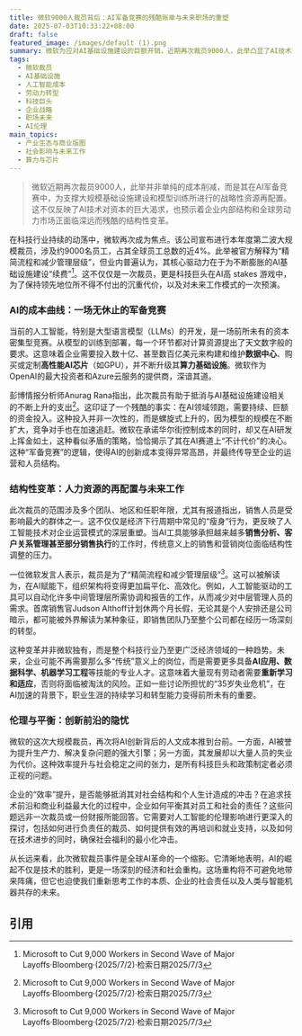 ```yaml
---
title: 微软9000人裁员背后：AI军备竞赛的残酷账单与未来职场的重塑
date: 2025-07-03T10:33:22+08:00
draft: false
featured_image: /images/default (1).png
summary: 微软为应对AI基础设施建设的巨额开销，近期再次裁员9000人，此举凸显了AI技术对资本的巨大需求，并预示着科技公司正经历一场深刻的结构性调整，以适应由AI驱动的更精简、更高效的运营模式。这波裁员不仅是成本控制，更是科技巨头为保持AI领先地位而进行的战略性人力资源再配置，对未来职场和劳动力市场将产生深远影响。
tags: 
  - 微软裁员
  - AI基础设施
  - 人工智能成本
  - 劳动力转型
  - 科技巨头
  - 企业战略
  - 职场未来
  - AI伦理
main_topics: 
  - 产业生态与商业版图
  - 社会影响与未来工作
  - 算力与芯片
---
```


> 微软近期再次裁员9000人，此举并非单纯的成本削减，而是其在AI军备竞赛中，为支撑大规模基础设施建设和模型训练所进行的战略性资源再配置。这不仅反映了AI技术对资本的巨大渴求，也预示着企业内部结构和全球劳动力市场正面临深远而残酷的结构性变革。

在科技行业持续的动荡中，微软再次成为焦点。该公司宣布进行本年度第二波大规模裁员，涉及约9000名员工，占其全球员工总数的近4%。此举被官方解释为“精简流程和减少管理层级”，但业内普遍认为，其核心驱动力在于为不断膨胀的AI基础设施建设“续费”[^1]。这不仅仅是一次裁员，更是科技巨头在AI高 stakes 游戏中，为了保持领先地位所不得不付出的沉重代价，以及对未来工作模式的一次预演。

### AI的成本曲线：一场无休止的军备竞赛

当前的人工智能，特别是大型语言模型（LLMs）的开发，是一场前所未有的资本密集型竞赛。从模型的训练到部署，每一个环节都对计算资源提出了天文数字般的要求。这意味着企业需要投入数十亿、甚至数百亿美元来构建和维护**数据中心**、购买或定制**高性能AI芯片**（如GPU），并不断升级其**算力基础设施**。微软作为OpenAI的最大投资者和Azure云服务的提供商，深谙其道。

彭博情报分析师Anurag Rana指出，此次裁员有助于抵消与AI基础设施建设相关的不断上升的支出[^1]。这印证了一个残酷的事实：在AI领域领跑，需要持续、巨额的资金投入。这种投入并非一次性的，而是螺旋式上升的，因为模型的规模在不断扩大，竞争对手也在加速追赶。微软在承诺华尔街控制成本的同时，却又在AI研发上挥金如土，这种看似矛盾的策略，恰恰揭示了其在AI赛道上“不计代价”的决心。这种“军备竞赛”的逻辑，使得AI的创新成本变得异常高昂，并最终传导至企业的运营和人员结构。

### 结构性变革：人力资源的再配置与未来工作

此次裁员的范围涉及多个团队、地区和任职年限，尤其有报道指出，销售人员是受影响最大的群体之一。这不仅仅是经济下行周期中常见的“瘦身”行为，更反映了人工智能技术对企业运营模式的深层重塑。当AI工具能够承担越来越多**销售分析、客户关系管理甚至部分销售执行**的工作时，传统意义上的销售和营销岗位面临结构性调整的压力。

一位微软发言人表示，裁员是为了“精简流程和减少管理层级”[^1]。这可以被解读为，在AI赋能下，组织架构将变得更加扁平化、高效化。例如，人工智能驱动的工具可以自动化许多中间管理层所需协调和报告的工作，从而减少对中层管理人员的需求。首席销售官Judson Althoff计划休两个月长假，无论其是个人安排还是公司暗示，都可能被外界解读为某种象征，即销售团队乃至整个公司都在经历一场深刻的转型。

这种变革并非微软独有，而是整个科技行业乃至更广泛经济领域的一种趋势。未来，企业可能不再需要那么多“传统”意义上的岗位，而是需要更多具备**AI应用、数据科学、机器学习工程**等技能的专业人才。这意味着大量现有劳动者需要**重新学习和适应**，否则将面临被淘汰的风险。正如一些讨论所担忧的“35岁失业危机”，在AI加速的背景下，职业生涯的持续学习和转型能力变得前所未有的重要。

### 伦理与平衡：创新前沿的隐忧

微软的这次大规模裁员，再次将AI创新背后的人文成本推到台前。一方面，AI被誉为提升生产力、解决复杂问题的强大引擎；另一方面，其发展却以大量人员的失业为代价。这种效率提升与社会稳定之间的张力，是所有科技巨头和政策制定者必须正视的问题。

企业的“效率”提升，是否能够抵消其对社会结构和个人生计造成的冲击？在追求技术前沿和商业利益最大化的过程中，企业如何平衡其对员工和社会的责任？这些问题远非一次裁员或一份财报所能回答。它需要对人工智能的伦理影响进行更深入的探讨，包括如何进行负责任的裁员、如何提供有效的再培训和就业支持，以及如何在技术进步的同时，确保社会福利的最小化冲击。

从长远来看，此次微软裁员事件是全球AI革命的一个缩影。它清晰地表明，AI的崛起不仅是技术的胜利，更是一场深刻的经济和社会重构。这场重构将不可避免地带来阵痛，但它也迫使我们重新思考工作的本质、企业的社会责任以及人类与智能机器共存的未来。

## 引用

[^1]: Microsoft to Cut 9,000 Workers in Second Wave of Major Layoffs·Bloomberg·(2025/7/2)·检索日期2025/7/3
